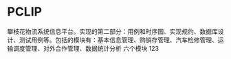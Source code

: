 # PCLIP
攀枝花物流系统信息平台。实现的第二部分：用例和时序图、实现规约、数据库设计、测试用例等。包括的模块有：基本信息管理、购销存管理、汽车检修管理、运输调度管理、对外合作管理、数据统计分析 六个模块
123
